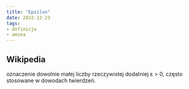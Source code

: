 ```yaml
---
title: "Epsilon"
date: 2022-12-23
tags:
- definicja
- amzea
---
```


## Wikipedia
oznaczenie dowolnie małej liczby rzeczywistej dodatniej ε > 0, często stosowane w dowodach twierdzeń.

